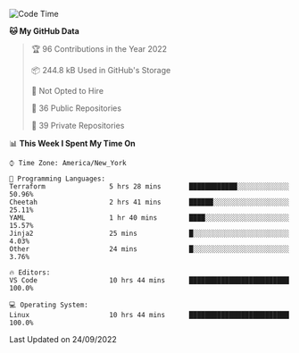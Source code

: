 <!--START_SECTION:waka-->
![Code Time](http://img.shields.io/badge/Code%20Time-100%20hrs-blue)

**🐱 My GitHub Data** 

> 🏆 96 Contributions in the Year 2022
 > 
> 📦 244.8 kB Used in GitHub's Storage 
 > 
> 🚫 Not Opted to Hire
 > 
> 📜 36 Public Repositories 
 > 
> 🔑 39 Private Repositories  
 > 
📊 **This Week I Spent My Time On** 

```text
⌚︎ Time Zone: America/New_York

💬 Programming Languages: 
Terraform                5 hrs 28 mins       ████████████░░░░░░░░░░░░░   50.96% 
Cheetah                  2 hrs 41 mins       ██████░░░░░░░░░░░░░░░░░░░   25.11% 
YAML                     1 hr 40 mins        ████░░░░░░░░░░░░░░░░░░░░░   15.57% 
Jinja2                   25 mins             █░░░░░░░░░░░░░░░░░░░░░░░░   4.03% 
Other                    24 mins             █░░░░░░░░░░░░░░░░░░░░░░░░   3.76%

🔥 Editors: 
VS Code                  10 hrs 44 mins      █████████████████████████   100.0%

💻 Operating System: 
Linux                    10 hrs 44 mins      █████████████████████████   100.0%

```


 Last Updated on 24/09/2022
<!--END_SECTION:waka-->